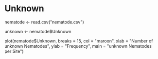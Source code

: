 # Unknown
nematode <- read.csv("nematode.csv")

unknown <- nematode$Unknown

plot(nematode$Unknown, 
     breaks = 15,
     col = "maroon", 
     xlab = "Number of unknown Nematodes",
     ylab = "Frequency",
     main = "unknown Nematodes per Site")
